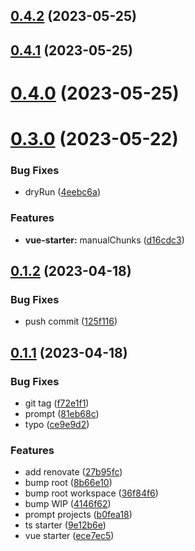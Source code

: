 ## [0.4.2](https://github.com/zoeyzhao19/starter/compare/v0.4.1...v0.4.2) (2023-05-25)



## [0.4.1](https://github.com/zoeyzhao19/starter/compare/v0.4.0...v0.4.1) (2023-05-25)



# [0.4.0](https://github.com/zoeyzhao19/starter/compare/v0.3.0...v0.4.0) (2023-05-25)



# [0.3.0](https://github.com/zoeyzhao19/starter/compare/v0.1.2...v0.3.0) (2023-05-22)


### Bug Fixes

* dryRun ([4eebc6a](https://github.com/zoeyzhao19/starter/commit/4eebc6ae3bfbab076f6c6a8badfd2f16bcb9468f))


### Features

* **vue-starter:** manualChunks ([d16cdc3](https://github.com/zoeyzhao19/starter/commit/d16cdc3a92870a26f5518b96b66f3d0497e6f80c))



## [0.1.2](https://github.com/zoeyzhao19/starter/compare/v0.1.1...v0.1.2) (2023-04-18)


### Bug Fixes

* push commit ([125f116](https://github.com/zoeyzhao19/starter/commit/125f11664f9e83490a193bad031f4a00743332e1))



## [0.1.1](https://github.com/zoeyzhao19/starter/compare/ece7ec5dcf1bf8df23ee029d53321ffef44f9fa7...v0.1.1) (2023-04-18)


### Bug Fixes

* git tag ([f72e1f1](https://github.com/zoeyzhao19/starter/commit/f72e1f121c5b749189313bb3e1babcff84d9d895))
* prompt ([81eb68c](https://github.com/zoeyzhao19/starter/commit/81eb68c1936553984d829b39f06e5a86dfabacb6))
* typo ([ce9e9d2](https://github.com/zoeyzhao19/starter/commit/ce9e9d2f627bff425355e0bd24caaff488ac5460))


### Features

* add renovate ([27b95fc](https://github.com/zoeyzhao19/starter/commit/27b95fc58ccd3e231570dfbc7a3c11663063a34c))
* bump root ([8b66e10](https://github.com/zoeyzhao19/starter/commit/8b66e10b95b6a7a42f54117790de3a05fdd54698))
* bump root workspace ([36f84f6](https://github.com/zoeyzhao19/starter/commit/36f84f6f15928b0c1721c135b9cea72cf3fa90c2))
* bump WIP ([4146f62](https://github.com/zoeyzhao19/starter/commit/4146f6277dd8f763933982232e98707670d9aded))
* prompt projects ([b0fea18](https://github.com/zoeyzhao19/starter/commit/b0fea18057fafa549c6fc11bf63822f86dc52bc5))
* ts starter ([9e12b6e](https://github.com/zoeyzhao19/starter/commit/9e12b6ee3357b64bd6e41654d34c76647b24f458))
* vue starter ([ece7ec5](https://github.com/zoeyzhao19/starter/commit/ece7ec5dcf1bf8df23ee029d53321ffef44f9fa7))




